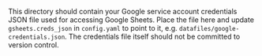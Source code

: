 This directory should contain your Google service account credentials JSON file used for accessing Google Sheets.
Place the file here and update `gsheets.creds_json` in `config.yaml` to point to it, e.g. `datafiles/google-credentials.json`.
The credentials file itself should not be committed to version control.
